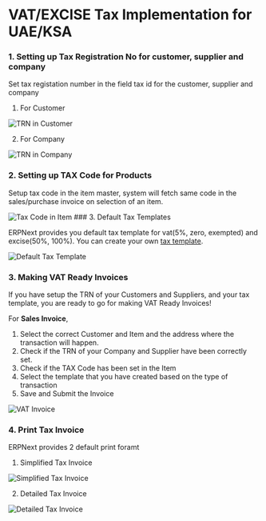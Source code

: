 # VAT/EXCISE Tax Implementation for UAE/KSA

### 1. Setting up Tax Registration No for customer, supplier and company

Set tax registation number in the field tax id for the customer, supplier and company

1. For Customer
<img class="screenshot" alt="TRN in Customer" src="/docs/assets/img/regional/uae/tax-id-customer.png">

2. For Company
<img class="screenshot" alt="TRN in Company" src="/docs/assets/img/regional/uae/tax-id-company.png">

### 2. Setting up TAX Code for Products
Setup tax code in the item master, system will fetch same code in the sales/purchase invoice on selection of an item.

<img class="screenshot" alt="Tax Code in Item" src="/docs/assets/img/regional/uae/tax-code-item.png">
### 3. Default Tax Templates

ERPNext provides you default tax template for vat(5%, zero, exempted) and excise(50%, 100%). You can create your own [tax template](/docs/user/manual/en/setting-up/setting-up-taxes.html).

<img class="screenshot" alt="Default Tax Template" src="/docs/assets/img/regional/uae/uae-tax-templates.png">

### 3. Making VAT Ready Invoices

If you have setup the TRN of your Customers and Suppliers, and your tax template, you are ready to go for making VAT Ready Invoices!

For **Sales Invoice**,

1. Select the correct Customer and Item and the address where the transaction will happen.
2. Check if the TRN of your Company and Supplier have been correctly set.
3. Check if the TAX Code has been set in the Item
4. Select the  template that you have created based on the type of transaction
5. Save and Submit the Invoice

<img class="screenshot" alt="VAT Invoice" src="/docs/assets/img/regional/uae/vat-invoice.gif">

### 4. Print Tax Invoice

ERPNext provides 2 default print foramt

1. Simplified Tax Invoice
<img class="screenshot" alt="Simplified Tax Invoice" src="/docs/assets/img/regional/uae/simplified-invoice.png">

2. Detailed Tax Invoice
<img class="screenshot" alt="Detailed Tax Invoice" src="/docs/assets/img/regional/uae/detailed-invoice.png">
